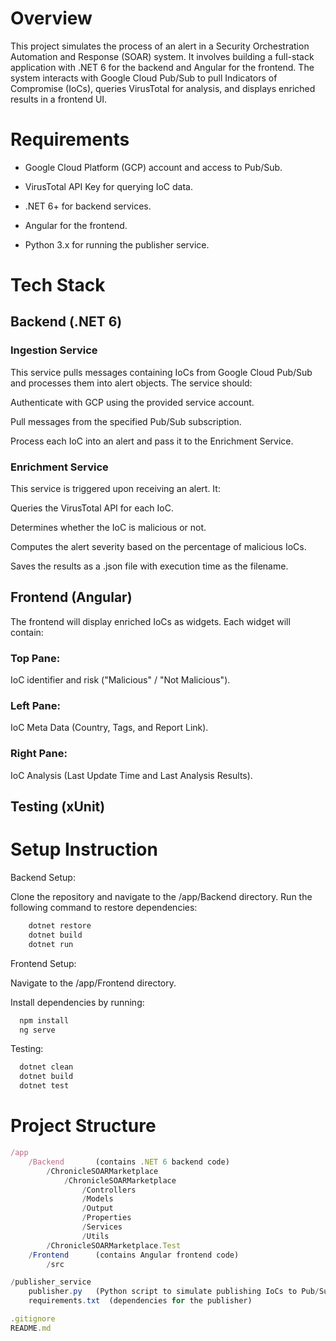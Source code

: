 
# Overview

This project simulates the process of an alert in a Security Orchestration Automation and Response (SOAR) system. It involves building a full-stack application with .NET 6 for the backend and Angular for the frontend. The system interacts with Google Cloud Pub/Sub to pull Indicators of Compromise (IoCs), queries VirusTotal for analysis, and displays enriched results in a frontend UI.

# Requirements

- Google Cloud Platform (GCP) account and access to Pub/Sub.

- VirusTotal API Key for querying IoC data.

- .NET 6+ for backend services.

- Angular for the frontend.

- Python 3.x for running the publisher service.

# Tech Stack

## Backend (.NET 6)
### Ingestion Service
This service pulls messages containing IoCs from Google Cloud Pub/Sub and processes them into alert objects. The service should:

Authenticate with GCP using the provided service account.

Pull messages from the specified Pub/Sub subscription.

Process each IoC into an alert and pass it to the Enrichment Service.

### Enrichment Service
This service is triggered upon receiving an alert. It:

Queries the VirusTotal API for each IoC.

Determines whether the IoC is malicious or not.

Computes the alert severity based on the percentage of malicious IoCs.

Saves the results as a .json file with execution time as the filename.

## Frontend (Angular)
The frontend will display enriched IoCs as widgets. Each widget will contain:

### Top Pane: 
IoC identifier and risk ("Malicious" / "Not Malicious").

### Left Pane: 
IoC Meta Data (Country, Tags, and Report Link).

### Right Pane: 
IoC Analysis (Last Update Time and Last Analysis Results).

## Testing (xUnit)

# Setup Instruction

Backend Setup:

Clone the repository and navigate to the /app/Backend directory.
Run the following command to restore dependencies:
    
```bash
    dotnet restore
    dotnet build
    dotnet run
```

Frontend Setup:

Navigate to the /app/Frontend directory.

Install dependencies by running:


```bash
  npm install
  ng serve
```

Testing:

```bash
  dotnet clean
  dotnet build
  dotnet test
```
    
# Project Structure

```javascript
/app
    /Backend       (contains .NET 6 backend code)
        /ChronicleSOARMarketplace
            /ChronicleSOARMarketplace
                /Controllers
                /Models
                /Output
                /Properties
                /Services
                /Utils
        /ChronicleSOARMarketplace.Test
    /Frontend      (contains Angular frontend code)
        /src

/publisher_service
    publisher.py   (Python script to simulate publishing IoCs to Pub/Sub)
    requirements.txt  (dependencies for the publisher)

.gitignore
README.md

